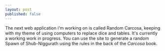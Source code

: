 ```yaml
---
layout: post
published: false
---
```


The next web application i'm working on is called Random Carcosa, keeping with my theme of using computers to replace dice and tables. It's currently a working work in progress. You can use the site to generate a random Spawn of Shub-Niggurath using the rules in the back of the _Carcosa_ book.  